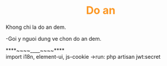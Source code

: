 <h1 style="text-align: center; color: #fc9724">Do an</h1>
<p class="color:#4286f4">Khong chi la do an dem.</p>
<p>-Goi y nguoi dung ve chon do an dem.</p>
****~~~~____~~~~****<br />
import i18n, element-ui, js-cookie
->run:
php artisan jwt:secret

